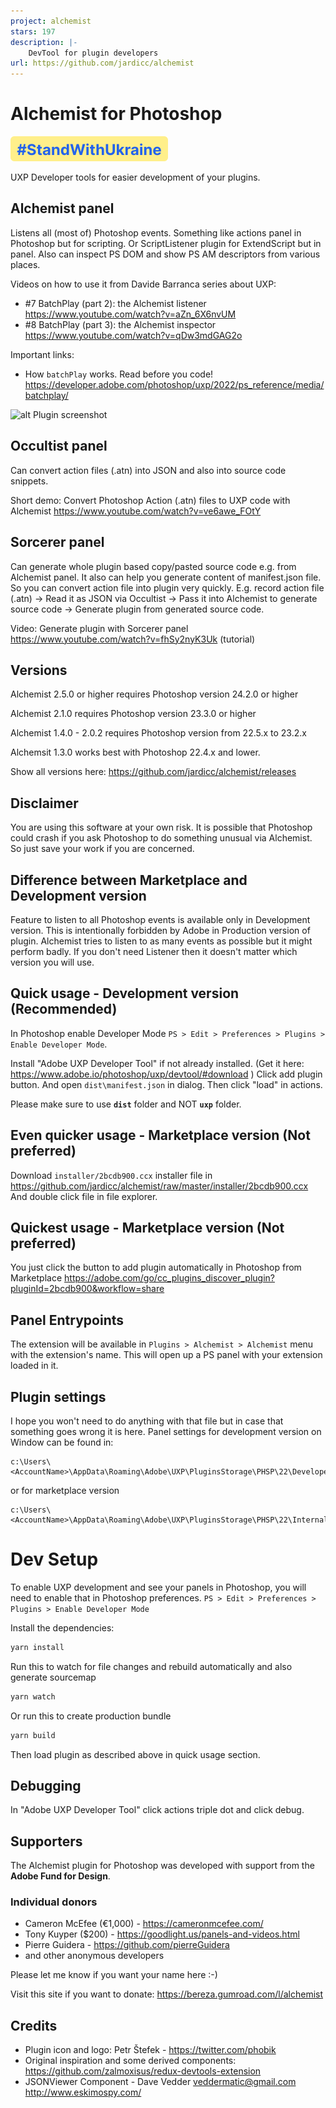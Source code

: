 ```yaml
---
project: alchemist
stars: 197
description: |-
    DevTool for plugin developers
url: https://github.com/jardicc/alchemist
---
```


# Alchemist for Photoshop

[![StandWithUkraine](https://raw.githubusercontent.com/vshymanskyy/StandWithUkraine/main/badges/StandWithUkraine.svg)](https://github.com/vshymanskyy/StandWithUkraine/blob/main/docs/README.md)

UXP Developer tools for easier development of your plugins.

## Alchemist panel

Listens all (most of) Photoshop events. Something like actions panel in Photoshop but for scripting. Or ScriptListener plugin for ExtendScript but in panel. Also can inspect PS DOM and show PS AM descriptors from various places.

Videos on how to use it from Davide Barranca series about UXP:

- #7 BatchPlay (part 2): the Alchemist listener <https://www.youtube.com/watch?v=aZn_6X6nvUM>
- #8 BatchPlay (part 3): the Alchemist inspector <https://www.youtube.com/watch?v=qDw3mdGAG2o>

Important links:

- How `batchPlay` works. Read before you code! <https://developer.adobe.com/photoshop/uxp/2022/ps_reference/media/batchplay/>

![alt Plugin screenshot](md_images/screen.png)

## Occultist panel

Can convert action files (.atn) into JSON and also into source code snippets.

Short demo: Convert Photoshop Action (.atn) files to UXP code with Alchemist <https://www.youtube.com/watch?v=ve6awe_FOtY>

## Sorcerer panel

Can generate whole plugin based copy/pasted source code e.g. from Alchemist panel. It also can help you generate content of manifest.json file.
So you can convert action file into plugin very quickly. E.g. record action file (.atn) -> Read it as JSON via Occultist -> Pass it into Alchemist to generate source code -> Generate plugin from generated source code.

Video:  Generate plugin with Sorcerer panel <https://www.youtube.com/watch?v=fhSy2nyK3Uk> (tutorial)

## Versions

Alchemist 2.5.0 or higher requires Photoshop version 24.2.0 or higher

Alchemist 2.1.0 requires Photoshop version 23.3.0 or higher

Alchemist 1.4.0 - 2.0.2 requires Photoshop version from 22.5.x to 23.2.x

Alchemsit 1.3.0 works best with Photoshop 22.4.x and lower.

Show all versions here: <https://github.com/jardicc/alchemist/releases>

## Disclaimer

You are using this software at your own risk. It is possible that Photoshop could crash if you ask Photoshop to do something unusual via Alchemist. So just save your work if you are concerned.

## Difference between Marketplace and Development version

Feature to listen to all Photoshop events is available only in Development version. This is intentionally forbidden by Adobe in Production version of plugin. Alchemist tries to listen to as many events as possible but it might perform badly. If you don't need Listener then it doesn't matter which version you will use.

## Quick usage - Development version (Recommended)

In Photoshop enable Developer Mode `PS > Edit > Preferences > Plugins > Enable Developer Mode`.

Install "Adobe UXP Developer Tool" if not already installed. (Get it here: <https://www.adobe.io/photoshop/uxp/devtool/#download> )
Click add plugin button. And open `dist\manifest.json` in dialog. Then click "load" in actions.

Please make sure to use **`dist`** folder and NOT **`uxp`** folder.

## Even quicker usage - Marketplace version  (Not preferred)

Download `installer/2bcdb900.ccx` installer file in <https://github.com/jardicc/alchemist/raw/master/installer/2bcdb900.ccx> And double click file in file explorer.

## Quickest usage - Marketplace version  (Not preferred)

You just click the button to add plugin automatically in Photoshop from Marketplace <https://adobe.com/go/cc_plugins_discover_plugin?pluginId=2bcdb900&workflow=share>

## Panel Entrypoints

The extension will be available in `Plugins > Alchemist > Alchemist` menu with the extension's name. This will open up a PS panel with your extension loaded in it.

## Plugin settings

I hope you won't need to do anything with that file but in case that something goes wrong it is here.
Panel settings for development version on Window can be found in:

```text
c:\Users\<AccountName>\AppData\Roaming\Adobe\UXP\PluginsStorage\PHSP\22\Developer\2bcdb900\PluginData\settings.json
```

or for marketplace version

```text
c:\Users\<AccountName>\AppData\Roaming\Adobe\UXP\PluginsStorage\PHSP\22\Internal\2bcdb900\PluginData\settings.json
```

# Dev Setup

To enable UXP development and see your panels in Photoshop, you will need to enable that in Photoshop preferences.
`PS > Edit > Preferences > Plugins > Enable Developer Mode`

Install the dependencies:

```sh
yarn install
```

Run this to watch for file changes and rebuild automatically and also generate sourcemap

```sh
yarn watch 
```

Or run this to create production bundle

```sh
yarn build
```

Then load plugin as described above in quick usage section.

## Debugging

In "Adobe UXP Developer Tool" click actions triple dot and click debug.

## Supporters

The Alchemist plugin for Photoshop was developed with support from the **Adobe Fund for Design**.

### Individual donors

- Cameron McEfee (€1,000) - <https://cameronmcefee.com/>
- Tony Kuyper ($200) - <https://goodlight.us/panels-and-videos.html>
- Pierre Guidera - <https://github.com/pierreGuidera>
- and other anonymous developers

Please let me know if you want your name here :-)

Visit this site if you want to donate: <https://bereza.gumroad.com/l/alchemist>

## Credits

- Plugin icon and logo: Petr Štefek - <https://twitter.com/phobik>
- Original inspiration and some derived components: <https://github.com/zalmoxisus/redux-devtools-extension>
- JSONViewer Component - Dave Vedder <veddermatic@gmail.com> <http://www.eskimospy.com/>

